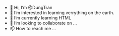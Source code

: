 - 👋 Hi, I’m @DungTran
- 👀 I’m interested in learning verrything on the earth.
- 🌱 I’m currently learning HTML
- 💞️ I’m looking to collaborate on ...
- 📫 How to reach me ...

<!---
DungTran is a ✨ special ✨ repository because its `README.md` (this file) appears on your GitHub profile.
You can click the Preview link to take a look at your changes.
--->
